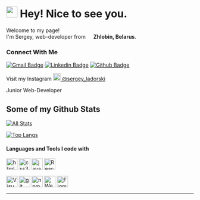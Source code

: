 <h1><img src="https://emojis.slackmojis.com/emojis/images/1531849430/4246/blob-sunglasses.gif?1531849430" width="30"/> Hey! Nice to see you.</h1>  

<p>Welcome to my page! </br> I'm Sergey, web-developer from <img src="https://cdn-icons.flaticon.com/png/512/5315/premium/5315671.png?token=exp=1642942184~hmac=570f68e30cd022324e8fce8ceeb4ca64" width="13"/> <b>Zhlobin, Belarus</b>.</p>  
  
### Connect With Me
[![Gmail Badge](https://img.shields.io/badge/-sergeyladorski@gmail.com-c14438?style=flat&logo=Gmail&logoColor=white&link=mailto:sergeyladorski@gmail.com)](mailto:sergeyladorski@gmail.com) [![Linkedin Badge](https://img.shields.io/badge/-sergeyladorski-0072b1?style=flat&logo=Linkedin&logoColor=white&link=https://www.linkedin.com/in/sergeyladorski/)](https://www.linkedin.com/in/sergeyladorski/)
[![Github Badge](https://img.shields.io/badge/-sergeyladorski-grey?style=flat&logo=github&logoColor=white&link=https://github.com/sergeyladorski/)](https://www.github.com/sergeyladorski/)  
<p>Visit my Instagram <a href="https://www.instagram.com/sergey_ladorski/" target="_blank"><img src="https://upload.wikimedia.org/wikipedia/commons/thumb/e/e7/Instagram_logo_2016.svg/1024px-Instagram_logo_2016.svg.png" width="20"/> @sergey_ladorski</a></p>


<p align='left'>Junior Web-Developer</p>  

## Some of my Github Stats
[![All Stats](https://github-readme-stats-axpwmfcg3.vercel.app/api?username=sergeyladorski&show_icons=true&include_all_commits=true&count_private=true&hide=contribs)](https://github.com/sergeyladorski/github-readme-stats)  
  

[![Top Langs](https://github-readme-stats-axpwmfcg3.vercel.app/api/top-langs/?username=sergeyladorski&layout=compact)](https://github.com/sergeyladorski/github-readme-stats)


#### Languages and Tools I code with
<p>
	<img alt="html5" src="https://github.com/get-icon/geticon/blob/master/icons/html-5.svg" width="30px" height="30px" />   <img alt="css3" src="https://github.com/get-icon/geticon/blob/master/icons/css-3.svg" width="30px" height="30px" />   <img alt="javascript" src="https://github.com/get-icon/geticon/blob/master/icons/javascript.svg" width="30px" height="30px" />   <img alt="React" src="https://github.com/get-icon/geticon/blob/master/icons/react.svg" width="30px" height="30px" /> 
</p>  

<p>
	<img alt="Visual Studio Code" src="https://github.com/get-icon/geticon/blob/master/icons/visual-studio-code.svg" width="30px" height="30px" />   <img alt="git" src="https://github.com/get-icon/geticon/blob/master/icons/git-icon.svg" width="30px" height="30px" />   <img alt="npm" src="https://github.com/get-icon/geticon/blob/master/icons/npm.svg" width="30px" height="30px" />   <img alt="Webpack" src="https://github.com/get-icon/geticon/blob/master/icons/webpack.svg" width="30px" height="30px" />   <img alt="Figma" src="https://github.com/get-icon/geticon/blob/master/icons/figma.svg" width="30px" height="30px" />
</p>  

------------

